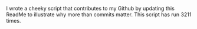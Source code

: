 I wrote a cheeky script that contributes to my Github by updating this ReadMe to illustrate why more than commits matter. This script has run 3211 times.